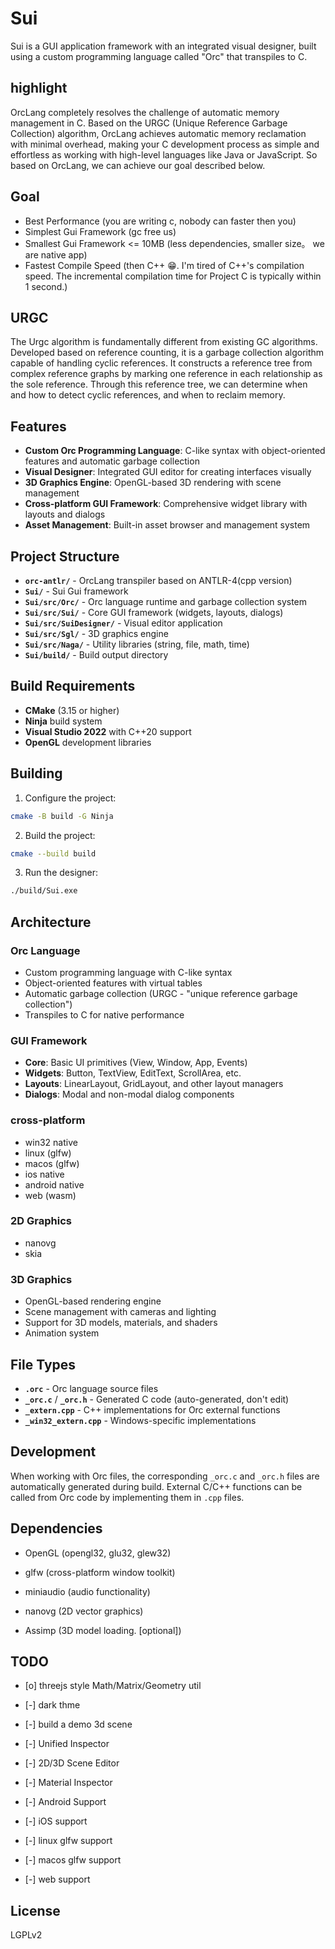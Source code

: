 # Sui

Sui is a GUI application framework with an integrated visual designer, built using a custom programming language called "Orc" that transpiles to C.

## highlight

OrcLang completely resolves the challenge of automatic memory management in C. Based on the URGC (Unique Reference Garbage Collection) algorithm, OrcLang achieves automatic memory reclamation with minimal overhead, making your C development process as simple and effortless as working with high-level languages like Java or JavaScript. 
So based on OrcLang, we can achieve our goal described below.

## Goal 

- Best Performance (you are writing c, nobody can faster then you)
- Simplest Gui Framework (gc free us)
- Smallest Gui Framework <= 10MB (less dependencies, smaller size。 we are native app)
- Fastest Compile Speed (then C++ 😁. I'm tired of C++'s compilation speed. The incremental compilation time for Project C is typically within 1 second.)

## URGC

The Urgc algorithm is fundamentally different from existing GC algorithms. Developed based on reference counting, it is a garbage collection algorithm capable of handling cyclic references. It constructs a reference tree from complex reference graphs by marking one reference in each relationship as the sole reference. Through this reference tree, we can determine when and how to detect cyclic references, and when to reclaim memory.


## Features

- **Custom Orc Programming Language**: C-like syntax with object-oriented features and automatic garbage collection
- **Visual Designer**: Integrated GUI editor for creating interfaces visually
- **3D Graphics Engine**: OpenGL-based 3D rendering with scene management
- **Cross-platform GUI Framework**: Comprehensive widget library with layouts and dialogs
- **Asset Management**: Built-in asset browser and management system

## Project Structure

- **`orc-antlr/`** - OrcLang transpiler based on ANTLR-4(cpp version)
- **`Sui/`** - Sui Gui framework
- **`Sui/src/Orc/`** - Orc language runtime and garbage collection system
- **`Sui/src/Sui/`** - Core GUI framework (widgets, layouts, dialogs)
- **`Sui/src/SuiDesigner/`** - Visual editor application
- **`Sui/src/Sgl/`** - 3D graphics engine
- **`Sui/src/Naga/`** - Utility libraries (string, file, math, time)
- **`Sui/build/`** - Build output directory


## Build Requirements

- **CMake** (3.15 or higher)
- **Ninja** build system
- **Visual Studio 2022** with C++20 support
- **OpenGL** development libraries

## Building

1. Configure the project:
```bash
cmake -B build -G Ninja
```

2. Build the project:
```bash
cmake --build build
```

3. Run the designer:
```bash
./build/Sui.exe
```

## Architecture

### Orc Language
- Custom programming language with C-like syntax
- Object-oriented features with virtual tables
- Automatic garbage collection (URGC - "unique reference garbage collection")
- Transpiles to C for native performance

### GUI Framework
- **Core**: Basic UI primitives (View, Window, App, Events)
- **Widgets**: Button, TextView, EditText, ScrollArea, etc.
- **Layouts**: LinearLayout, GridLayout, and other layout managers
- **Dialogs**: Modal and non-modal dialog components

### cross-platform
- win32 native
- linux (glfw)
- macos (glfw)
- ios native
- android native
- web (wasm)


### 2D Graphics

- nanovg
- skia

### 3D Graphics
- OpenGL-based rendering engine
- Scene management with cameras and lighting
- Support for 3D models, materials, and shaders
- Animation system

## File Types

- **`.orc`** - Orc language source files
- **`_orc.c`** / **`_orc.h`** - Generated C code (auto-generated, don't edit)
- **`_extern.cpp`** - C++ implementations for Orc external functions
- **`_win32_extern.cpp`** - Windows-specific implementations

## Development

When working with Orc files, the corresponding `_orc.c` and `_orc.h` files are automatically generated during build. External C/C++ functions can be called from Orc code by implementing them in `.cpp` files.

## Dependencies

- OpenGL (opengl32, glu32, glew32)
- glfw (cross-platform window toolkit)
- miniaudio (audio functionality)
- nanovg (2D vector graphics)

- Assimp (3D model loading. [optional]) 


## TODO

- [o] threejs style Math/Matrix/Geometry util 
- [-] dark thme
- [-] build a demo 3d scene
- [-] Unified Inspector
- [-] 2D/3D Scene Editor
- [-] Material Inspector

- [-] Android Support
- [-] iOS support 
- [-] linux glfw support 
- [-] macos glfw support 
- [-] web support 

## License

LGPLv2